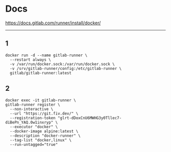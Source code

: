 # Docs

https://docs.gitlab.com/runner/install/docker/

---

## 1

```shell
docker run -d --name gitlab-runner \
  --restart always \
  -v /var/run/docker.sock:/var/run/docker.sock \
  -v /srv/gitlab-runner/config:/etc/gitlab-runner \
  gitlab/gitlab-runner:latest
```

## 2

```shell
docker exec -it gitlab-runner \
gitlab-runner register \
  --non-interactive \
  --url "https://git.fiv.dev/" \
  --registration-token "glrt-dDoxCnU6MWHG3y0Tllec7-diBePn_YAQ.0w1inxryp" \
  --executor "docker" \
  --docker-image alpine:latest \
  --description "docker-runner" \
  --tag-list "docker,linux" \
  --run-untagged="true"
```
